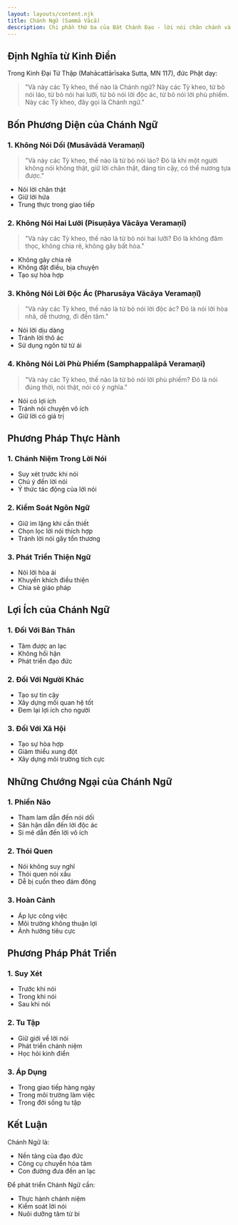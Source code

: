 ```yaml
---
layout: layouts/content.njk
title: Chánh Ngữ (Sammā Vācā)
description: Chi phần thứ ba của Bát Chánh Đạo - lời nói chân chánh và đạo đức
---
```


## Định Nghĩa từ Kinh Điển

Trong Kinh Đại Tứ Thập (Mahācattārīsaka Sutta, MN 117), đức Phật dạy:

> "Và này các Tỳ kheo, thế nào là Chánh ngữ? Này các Tỳ kheo, từ bỏ nói láo, từ bỏ nói hai lưỡi, từ bỏ nói lời độc ác, từ bỏ nói lời phù phiếm. Này các Tỳ kheo, đây gọi là Chánh ngữ."

## Bốn Phương Diện của Chánh Ngữ

### 1. Không Nói Dối (Musāvādā Veramaṇī)
> "Và này các Tỳ kheo, thế nào là từ bỏ nói láo? Đó là khi một người không nói không thật, giữ lời chân thật, đáng tin cậy, có thể nương tựa được."

- Nói lời chân thật
- Giữ lời hứa
- Trung thực trong giao tiếp

### 2. Không Nói Hai Lưỡi (Pisuṇāya Vācāya Veramaṇī)
> "Và này các Tỳ kheo, thế nào là từ bỏ nói hai lưỡi? Đó là không đâm thọc, không chia rẽ, không gây bất hòa."

- Không gây chia rẽ
- Không đặt điều, bịa chuyện
- Tạo sự hòa hợp

### 3. Không Nói Lời Độc Ác (Pharusāya Vācāya Veramaṇī)
> "Và này các Tỳ kheo, thế nào là từ bỏ nói lời độc ác? Đó là nói lời hòa nhã, dễ thương, đi đến tâm."

- Nói lời dịu dàng
- Tránh lời thô ác
- Sử dụng ngôn từ từ ái

### 4. Không Nói Lời Phù Phiếm (Samphappalāpā Veramaṇī)
> "Và này các Tỳ kheo, thế nào là từ bỏ nói lời phù phiếm? Đó là nói đúng thời, nói thật, nói có ý nghĩa."

- Nói có lợi ích
- Tránh nói chuyện vô ích
- Giữ lời có giá trị

## Phương Pháp Thực Hành

### 1. Chánh Niệm Trong Lời Nói
- Suy xét trước khi nói
- Chú ý đến lời nói
- Ý thức tác động của lời nói

### 2. Kiểm Soát Ngôn Ngữ
- Giữ im lặng khi cần thiết
- Chọn lọc lời nói thích hợp
- Tránh lời nói gây tổn thương

### 3. Phát Triển Thiện Ngữ
- Nói lời hòa ái
- Khuyến khích điều thiện
- Chia sẻ giáo pháp

## Lợi Ích của Chánh Ngữ

### 1. Đối Với Bản Thân
- Tâm được an lạc
- Không hối hận
- Phát triển đạo đức

### 2. Đối Với Người Khác
- Tạo sự tin cậy
- Xây dựng mối quan hệ tốt
- Đem lại lợi ích cho người

### 3. Đối Với Xã Hội
- Tạo sự hòa hợp
- Giảm thiểu xung đột
- Xây dựng môi trường tích cực

## Những Chướng Ngại của Chánh Ngữ

### 1. Phiền Não
- Tham lam dẫn đến nói dối
- Sân hận dẫn đến lời độc ác
- Si mê dẫn đến lời vô ích

### 2. Thói Quen
- Nói không suy nghĩ
- Thói quen nói xấu
- Dễ bị cuốn theo đám đông

### 3. Hoàn Cảnh
- Áp lực công việc
- Môi trường không thuận lợi
- Ảnh hưởng tiêu cực

## Phương Pháp Phát Triển

### 1. Suy Xét
- Trước khi nói
- Trong khi nói
- Sau khi nói

### 2. Tu Tập
- Giữ giới về lời nói
- Phát triển chánh niệm
- Học hỏi kinh điển

### 3. Áp Dụng
- Trong giao tiếp hàng ngày
- Trong môi trường làm việc
- Trong đời sống tu tập

## Kết Luận

Chánh Ngữ là:
- Nền tảng của đạo đức
- Công cụ chuyển hóa tâm
- Con đường đưa đến an lạc

Để phát triển Chánh Ngữ cần:
- Thực hành chánh niệm
- Kiểm soát lời nói
- Nuôi dưỡng tâm từ bi
